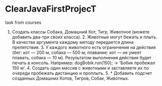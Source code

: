# ClearJavaFirstProjecT
task from courses 
1. Создать классы Собака, Домашний Кот, Тигр, Животное (можете добавить два-три своих
    класса).
    2. Животные могут бежать и плыть. В качестве аргумента каждому методу передается длина
    препятствия.
    3. У каждого животного есть ограничения на действия (бег: кот — 200 м, собака — 500 м;
    плавание: кот — не умеет плавать, собака — 10 м). Результатом выполнения действия будет
    печать в консоль. Например: dogBobik.run(150); -> 'Бобик пробежал 150 м'.
    4. Создать один массив с животными и заставляете их по очереди пробежать дистанцию и
    проплыть.
    5. * Добавить подсчет созданных Домашних Котов, Тигров, Собак, Животных.
